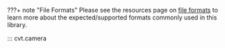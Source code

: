???+ note "File Formats"
	Please see the resources page on [file formats](../resources/file_formats.md) to learn more about the expected/supported formats commonly used in this library.

::: cvt.camera
